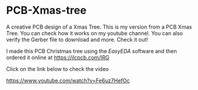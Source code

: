 # PCB-Xmas-tree

A creative PCB design of a Xmas Tree.
This is my version from a PCB Xmas Tree. You can check how it works on my youtube channel. You can also verify the Gerber file to download and more. Check it out!

I made this PCB Christmas tree using the *EasyEDA* software and then ordered it online at <https://jlcpcb.com/IRG>

Click on the link below to check the video

https://www.youtube.com/watch?v=Fe6uz7HefOc
